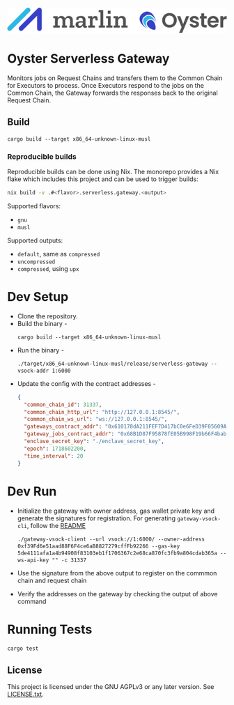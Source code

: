 ![Marlin Oyster Logo](./logo.svg)

# Oyster Serverless Gateway

Monitors jobs on Request Chains and transfers them to the Common Chain for Executors to process. Once Executors respond to the jobs on the Common Chain, the Gateway forwards the responses back to the original Request Chain.

## Build
```
cargo build --target x86_64-unknown-linux-musl
```

### Reproducible builds

Reproducible builds can be done using Nix. The monorepo provides a Nix flake which includes this project and can be used to trigger builds:

```bash
nix build -v .#<flavor>.serverless.gateway.<output>
```

Supported flavors:
- `gnu`
- `musl`

Supported outputs:
- `default`, same as `compressed`
- `uncompressed`
- `compressed`, using `upx`

# Dev Setup

- Clone the repository.
- Build the binary -
  ```
  cargo build --target x86_64-unknown-linux-musl
  ```
- Run the binary -
  ```
  ./target/x86_64-unknown-linux-musl/release/serverless-gateway --vsock-addr 1:6000
  ```
- Update the config with the contract addresses -
  ```json
  {
    "common_chain_id": 31337,
    "common_chain_http_url": "http://127.0.0.1:8545/",
    "common_chain_ws_url": "ws://127.0.0.1:8545/",
    "gateways_contract_addr": "0x610178dA211FEF7D417bC0e6FeD39F05609AD788",
    "gateway_jobs_contract_addr": "0x68B1D87F95878fE05B998F19b66F4baba5De1aed",
    "enclave_secret_key": "./enclave_secret_key",
    "epoch": 1718602200,
    "time_interval": 20
  }
  ```

# Dev Run

- Initialize the gateway with owner address, gas wallet private key and generate the signatures for registration. For generating `gateway-vsock-cli`, follow the [README](../http-on-vsock-client/README.md)
  ```shell
  ./gateway-vsock-client --url vsock://1:6000/ --owner-address 0xf39Fd6e51aad88F6F4ce6aB8827279cffFb92266 --gas-key 5de4111afa1a4b94908f83103eb1f1706367c2e68ca870fc3fb9a804cdab365a --ws-api-key "" -c 31337
  ```
- Use the signature from the above output to register on the commmon chain and request chain

- Verify the addresses on the gateway by checking the output of above command

# Running Tests

```shell
cargo test
```

## License

This project is licensed under the GNU AGPLv3 or any later version. See [LICENSE.txt](./LICENSE.txt).
